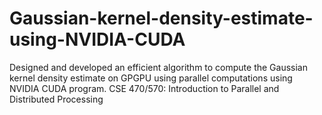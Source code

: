 # Gaussian-kernel-density-estimate-using-NVIDIA-CUDA

Designed and developed an efficient algorithm to compute the Gaussian kernel density estimate on GPGPU using parallel computations using NVIDIA CUDA program.
CSE 470/570: Introduction to Parallel and Distributed Processing

